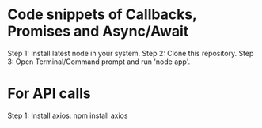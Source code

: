 # Code snippets of Callbacks, Promises and Async/Await

Step 1: Install latest node in your system.
Step 2: Clone this repository.
Step 3: Open Terminal/Command prompt and run 'node app'.

# For API calls

Step 1: Install axios: npm install axios


